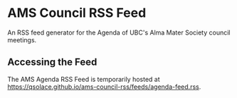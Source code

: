# AMS Council RSS Feed
An RSS feed generator for the Agenda of UBC's Alma Mater Society council meetings.

## Accessing the Feed
The AMS Agenda RSS Feed is temporarily hosted at https://qsolace.github.io/ams-council-rss/feeds/agenda-feed.rss.